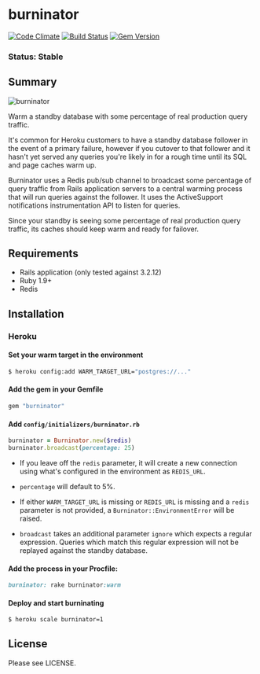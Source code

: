 # burninator

[![Code Climate](https://codeclimate.com/github/jpignata/burninator.png)](https://codeclimate.com/github/jpignata/burninator)
[![Build Status](https://travis-ci.org/jpignata/burninator.png)](https://travis-ci.org/jpignata/burninator)
[![Gem Version](https://badge.fury.io/rb/burninator.png)](http://badge.fury.io/rb/burninator)

### Status: Stable

## Summary

![burninator](http://25.media.tumblr.com/tumblr_li2bl6oSh01qh5zi3o1_500.jpg)

Warm a standby database with some percentage of real production query traffic.

It's common for Heroku customers to have a standby database follower in the
event of a primary failure, however if you cutover to that follower and it hasn't
yet served any queries you're likely in for a rough time until its SQL and page
caches warm up.

Burninator uses a Redis pub/sub channel to broadcast some percentage of
query traffic from Rails application servers to a central
warming process that will run queries against the follower. It uses the
ActiveSupport notifications instrumentation API to listen for queries.

Since your standby is seeing some percentage of real production query
traffic, its caches should keep warm and ready for failover.

## Requirements

* Rails application (only tested against 3.2.12)
* Ruby 1.9+
* Redis

## Installation

### Heroku

#### Set your warm target in the environment

```sh
$ heroku config:add WARM_TARGET_URL="postgres://..."
```

#### Add the gem in your Gemfile

```ruby
gem "burninator"
```

#### Add  `config/initializers/burninator.rb`

```ruby
burninator = Burninator.new($redis)
burninator.broadcast(percentage: 25)
```

* If you leave off the `redis` parameter, it will create a new connection
using what's configured in the environment as `REDIS_URL`.

* `percentage` will default to 5%.

* If either `WARM_TARGET_URL` is missing or `REDIS_URL` is missing and a `redis`
parameter is not provided, a `Burninator::EnvironmentError` will be raised.

* `broadcast` takes an additional parameter `ignore` which expects a regular
expression. Queries which match this regular expression will not be replayed
against the standby database.

#### Add the process in your Procfile:

```ruby
burninator: rake burninator:warm
```

#### Deploy and start burninating

```sh
$ heroku scale burninator=1
```

## License

Please see LICENSE.
